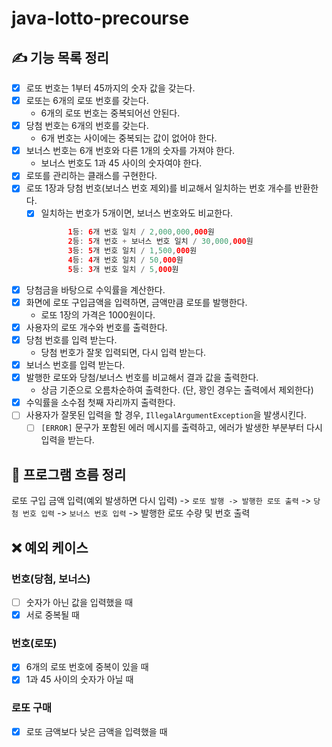 # java-lotto-precourse

## ✍ 기능 목록 정리
- [x] 로또 번호는 1부터 45까지의 숫자 값을 갖는다.
- [x] 로또는 6개의 로또 번호를 갖는다.
  - 6개의 로또 번호는 중복되어선 안된다.
- [x] 당첨 번호는 6개의 번호를 갖는다.
  - 6개 번호는 사이에는 중복되는 값이 없어야 한다.
- [x] 보너스 번호는 6개 번호와 다른 1개의 숫자를 가져야 한다.
  - 보너스 번호도 1과 45 사이의 숫자여야 한다.
- [x] 로또를 관리하는 클래스를 구현한다.
- [x] 로또 1장과 당첨 번호(보너스 번호 제외)를 비교해서 일치하는 번호 개수를 반환한다.
  - [x] 일치하는 번호가 5개이면, 보너스 번호와도 비교한다.
    ```java
          1등: 6개 번호 일치 / 2,000,000,000원
          2등: 5개 번호 + 보너스 번호 일치 / 30,000,000원
          3등: 5개 번호 일치 / 1,500,000원
          4등: 4개 번호 일치 / 50,000원
          5등: 3개 번호 일치 / 5,000원
    ```
- [x] 당첨금을 바탕으로 수익률을 계산한다.
- [x] 화면에 로또 구입금액을 입력하면, 금액만큼 로또를 발행한다.
  - 로또 1장의 가격은 1000원이다.
- [x] 사용자의 로또 개수와 번호를 출력한다.
- [x] 당첨 번호를 입력 받는다.
  - 당첨 번호가 잘못 입력되면, 다시 입력 받는다.
- [x] 보너스 번호를 입력 받는다.
- [x] 발행한 로또와 당첨/보너스 번호를 비교해서 결과 값을 출력한다.
  - 상금 기준으로 오름차순하여 출력한다. (단, 꽝인 경우는 출력에서 제외한다)
- [x] 수익률을 소수점 첫째 자리까지 출력한다.
- [ ] 사용자가 잘못된 입력을 할 경우, `IllegalArgumentException`을 발생시킨다.
  - [ ] `[ERROR]` 문구가 포함된 에러 메시지를 출력하고, 에러가 발생한 부분부터 다시 입력을 받는다.

## 🔀 프로그램 흐름 정리
로또 구입 금액 입력(예외 발생하면 다시 입력) -> `로또 발행 -> 발행한 로또 출력`
-> `당첨 번호 입력` -> `보너스 번호 입력` -> 발행한 로또 수량 및 번호 출력


## ❌ 예외 케이스

### 번호(당첨, 보너스)
- [ ] 숫자가 아닌 값을 입력했을 때
- [x] 서로 중복될 때

### 번호(로또)
- [x] 6개의 로또 번호에 중복이 있을 때
- [x] 1과 45 사이의 숫자가 아닐 때

### 로또 구매
- [x] 로또 금액보다 낮은 금액을 입력했을 때
